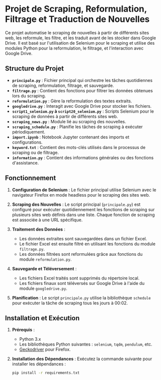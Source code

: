 # Projet de Scraping, Reformulation, Filtrage et Traduction de Nouvelles

Ce projet automatise le scraping de nouvelles à partir de différents sites web, les reformule, les filtre, et les traduit avant de les stocker dans Google Drive. Il est basé sur l'utilisation de Selenium pour le scraping et utilise des modules Python pour la reformulation, le filtrage, et l'interaction avec Google Drive.

## Structure du Projet

- **`principale.py`** : Fichier principal qui orchestre les tâches quotidiennes de scraping, reformulation, filtrage, et sauvegarde.
- **`filtrage.py`** : Contient des fonctions pour filtrer les données obtenues lors du scraping.
- **`reformulation.py`** : Gère la reformulation des textes extraits.
- **`googledrive.py`** : Interagit avec Google Drive pour stocker les fichiers.
- **`script1_selenium.py` à `script20_selenium.py`** : Scripts Selenium pour le scraping de données à partir de différents sites web.
- **`scraping_news.py`** : Module lié au scraping des nouvelles.
- **`scraping_schedule.py`** : Planifie les tâches de scraping à exécuter périodiquement.
- **`import.ipynb`** : Notebook Jupyter contenant des imports et configurations.
- **`keyword.txt`** : Contient des mots-clés utilisés dans le processus de scraping ou de filtrage.
- **`information.py`** : Contient des informations générales ou des fonctions d'assistance.

## Fonctionnement

1. **Configuration de Selenium** : Le fichier principal utilise Selenium avec le navigateur Firefox en mode headless pour le scraping des sites web.

2. **Scraping des Nouvelles** : Le script principal (`principale.py`) est configuré pour exécuter quotidiennement les fonctions de scraping sur plusieurs sites web définis dans une liste. Chaque fonction de scraping est associée à une URL spécifique.

3. **Traitement des Données** : 
   - Les données extraites sont sauvegardées dans un fichier Excel.
   - Le fichier Excel est ensuite filtré en utilisant les fonctions du module `filtrage.py`.
   - Les données filtrées sont reformulées grâce aux fonctions du module `reformulation.py`.

4. **Sauvegarde et Téléversement** :
   - Les fichiers Excel traités sont supprimés du répertoire local.
   - Les fichiers finaux sont téléversés sur Google Drive à l'aide du module `googledrive.py`.

5. **Planification** : Le script `principale.py` utilise la bibliothèque `schedule` pour exécuter la tâche de scraping tous les jours à 00:02.

## Installation et Exécution

1. **Prérequis** :
   - Python 3.x
   - Les bibliothèques Python suivantes : `selenium`, `tqdm`, `pendulum`, etc.
   - [Geckodriver](https://github.com/mozilla/geckodriver/releases) pour Firefox.

2. **Installation des Dépendances** :
   Exécutez la commande suivante pour installer les dépendances :
   ```bash
   pip install -r requirements.txt
